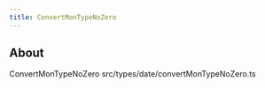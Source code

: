 ```yaml
---
title: ConvertMonTypeNoZero
---
```


## About

ConvertMonTypeNoZero src/types/date/convertMonTypeNoZero.ts
